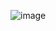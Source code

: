 ![image](https://user-images.githubusercontent.com/70857282/142740587-0b251afa-347f-4909-b2d4-3dbf185c5939.png)
